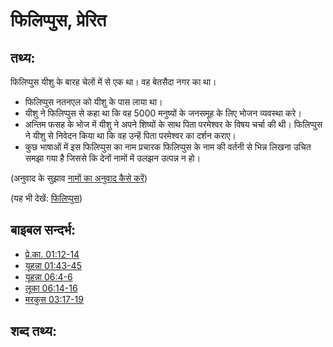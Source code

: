 # फिलिप्पुस, प्रेरित #

## तथ्य: ##

फिलिप्पुस यीशु के बारह चेलों में से एक था। वह बेतसैदा नगर का था।

* फिलिप्पुस नतनएल को यीशु के पास लाया था।
* यीशु ने फिलिप्पुस से कहा था कि वह 5000 मनुष्यों के जनसमूह के लिए भोजन व्यवस्था करे।
* अन्तिम फसह के भोज में यीशु ने अपने शिष्यों के साथ पिता परमेश्वर के विषय चर्चा की थी। फिलिप्पुस ने यीशु से निवेदन किया था कि वह उन्हें पिता परमेश्वर का दर्शन कराए।
* कुछ भाषाओं में इस फिलिप्पुस का नाम प्रचारक फिलिप्पुस के नाम की वर्तनी से भिन्न लिखना उचित समझा गया है जिससे कि देनों नामों में उलझन उत्पन्न न हो।

(अनुवाद के सुझाव [नामों का अनुवाद कैसे करें](rc://en/ta/man/translate/translate-names))

(यह भी देखें: [फिलिप्पुस](../names/philip.md))

## बाइबल सन्दर्भ: ##

* [प्रे.का. 01:12-14](rc://en/tn/help/act/01/12)
* [यूहन्ना 01:43-45](rc://en/tn/help/jhn/01/43)
* [यूहन्ना 06:4-6](rc://en/tn/help/jhn/06/04)
* [लूका 06:14-16](rc://en/tn/help/luk/06/14)
* [मरकुस 03:17-19](rc://en/tn/help/mrk/03/17)

## शब्द तथ्य: ##

